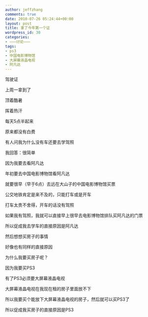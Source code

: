```yaml
---
author: jeffzhang
comments: true
date: 2010-07-26 05:24:44+00:00
layout: post
title: 拿了今年第一个证
wordpress_id: 30
categories:
- ———讨论———
tags:
- ps3
- 中国电影博物馆
- 大屏幕液晶电视
- 阿凡达
---
```


驾驶证

上周一拿到了

顶着酷暑

挥着热汗

每天5点半起来

原来都没有白费

有人问我为什么没有车还要去学驾照

我回答：很简单

因为我要去看阿凡达

年初要去中国电影博物馆看阿凡达

就要很早（早于6点）去远在大山子的中国电影博物馆买票

公交地铁肯定是来不及的，只能打车或是开车

打车太贵不舍得，开车的话没有驾照

如果我有驾照，我就可以直接早上很早去电影博物馆排队买阿凡达的门票

所以促成我去学车的直接原因是阿凡达

然后想想买房子的事情

好像也有同样的直接原因

为什么我要买房子呢？

因为我要买PS3

有了PS3必须要大屏幕液晶电视

大屏幕液晶电视在我现在租的房子里面放不下

所以我要买个能放下大屏幕液晶电视的房子，然后就可以买PS3了

所以促成我买房子的直接原因是PS3
